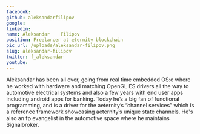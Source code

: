 ```yaml
---
facebook: 
github: aleksandarfilipov
google: 
linkedin: 
name: Aleksandar	Filipov
position: Freelancer at æternity blockchain
pic_url: /uploads/aleksandar-filipov.png
slug: aleksandar-filipov
twitter: f_aleksandar
youtube: 
---
```

<p>Aleksandar has been all over, going from real time embedded OS:e where he worked with hardware and matching OpenGL ES drivers all the way to automotive electrical systems and also a few years with end user apps including android apps for banking. Today he&rsquo;s a big fan of functional programming, and is a driver for the aeternity&rsquo;s &ldquo;channel services&rdquo; which is a reference framework showcasing aeternity&rsquo;s unique state channels. He&#39;s also an fp evangelist in the automotive space where he maintains Signalbroker.</p>
